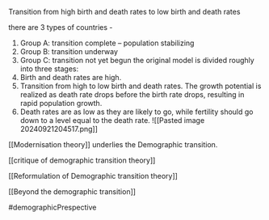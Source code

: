 Transition from high birth and death rates to low birth and death rates

there are 3 types of countries - 
1. Group A: transition complete – population stabilizing
2. Group B: transition underway
3. Group C: transition not yet begun
the original model is divided roughly into three stages:
1. Birth and death rates are high.
2. Transition from high to low birth and death rates. The growth potential is realized as death rate drops before the birth rate drops, resulting in rapid population growth.
3. Death rates are as low as they are likely to go, while fertility should go down to a level equal to the death rate.
![[Pasted image 20240921204517.png]]

[[Modernisation theory]] underlies the Demographic transition.

[[critique of demographic transition theory]] 

[[Reformulation of Demographic transition theory]] 

[[Beyond the demographic transition]] 

#demographicPrespective